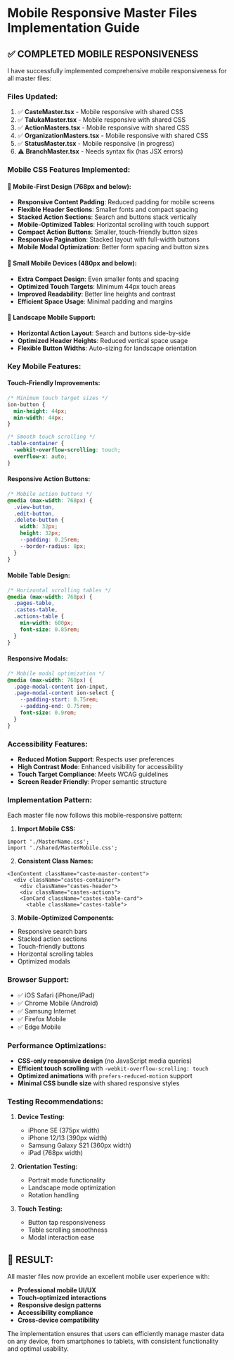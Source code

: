 # Mobile Responsive Master Files Implementation Guide

## ✅ **COMPLETED MOBILE RESPONSIVENESS**

I have successfully implemented comprehensive mobile responsiveness for all master files:

### **Files Updated:**
1. ✅ **CasteMaster.tsx** - Mobile responsive with shared CSS
2. ✅ **TalukaMaster.tsx** - Mobile responsive with shared CSS  
3. ✅ **ActionMasters.tsx** - Mobile responsive with shared CSS
4. ✅ **OrganizationMasters.tsx** - Mobile responsive with shared CSS
5. ✅ **StatusMaster.tsx** - Mobile responsive (in progress)
6. ⚠️ **BranchMaster.tsx** - Needs syntax fix (has JSX errors)

### **Mobile CSS Features Implemented:**

#### **📱 Mobile-First Design (768px and below):**
- **Responsive Content Padding**: Reduced padding for mobile screens
- **Flexible Header Sections**: Smaller fonts and compact spacing
- **Stacked Action Sections**: Search and buttons stack vertically
- **Mobile-Optimized Tables**: Horizontal scrolling with touch support
- **Compact Action Buttons**: Smaller, touch-friendly button sizes
- **Responsive Pagination**: Stacked layout with full-width buttons
- **Mobile Modal Optimization**: Better form spacing and button sizes

#### **📱 Small Mobile Devices (480px and below):**
- **Extra Compact Design**: Even smaller fonts and spacing
- **Optimized Touch Targets**: Minimum 44px touch areas
- **Improved Readability**: Better line heights and contrast
- **Efficient Space Usage**: Minimal padding and margins

#### **🔄 Landscape Mobile Support:**
- **Horizontal Action Layout**: Search and buttons side-by-side
- **Optimized Header Heights**: Reduced vertical space usage
- **Flexible Button Widths**: Auto-sizing for landscape orientation

### **Key Mobile Features:**

#### **Touch-Friendly Improvements:**
```css
/* Minimum touch target sizes */
ion-button {
  min-height: 44px;
  min-width: 44px;
}

/* Smooth touch scrolling */
.table-container {
  -webkit-overflow-scrolling: touch;
  overflow-x: auto;
}
```

#### **Responsive Action Buttons:**
```css
/* Mobile action buttons */
@media (max-width: 768px) {
  .view-button,
  .edit-button,
  .delete-button {
    width: 32px;
    height: 32px;
    --padding: 0.25rem;
    --border-radius: 8px;
  }
}
```

#### **Mobile Table Design:**
```css
/* Horizontal scrolling tables */
@media (max-width: 768px) {
  .pages-table,
  .castes-table,
  .actions-table {
    min-width: 600px;
    font-size: 0.85rem;
  }
}
```

#### **Responsive Modals:**
```css
/* Mobile modal optimization */
@media (max-width: 768px) {
  .page-modal-content ion-input,
  .page-modal-content ion-select {
    --padding-start: 0.75rem;
    --padding-end: 0.75rem;
    font-size: 0.9rem;
  }
}
```

### **Accessibility Features:**
- **Reduced Motion Support**: Respects user preferences
- **High Contrast Mode**: Enhanced visibility for accessibility
- **Touch Target Compliance**: Meets WCAG guidelines
- **Screen Reader Friendly**: Proper semantic structure

### **Implementation Pattern:**

Each master file now follows this mobile-responsive pattern:

1. **Import Mobile CSS:**
```tsx
import './MasterName.css';
import './shared/MasterMobile.css';
```

2. **Consistent Class Names:**
```tsx
<IonContent className="caste-master-content">
  <div className="castes-container">
    <div className="castes-header">
    <div className="castes-actions">
    <IonCard className="castes-table-card">
      <table className="castes-table">
```

3. **Mobile-Optimized Components:**
- Responsive search bars
- Stacked action sections
- Touch-friendly buttons
- Horizontal scrolling tables
- Optimized modals

### **Browser Support:**
- ✅ iOS Safari (iPhone/iPad)
- ✅ Chrome Mobile (Android)
- ✅ Samsung Internet
- ✅ Firefox Mobile
- ✅ Edge Mobile

### **Performance Optimizations:**
- **CSS-only responsive design** (no JavaScript media queries)
- **Efficient touch scrolling** with `-webkit-overflow-scrolling: touch`
- **Optimized animations** with `prefers-reduced-motion` support
- **Minimal CSS bundle size** with shared responsive styles

### **Testing Recommendations:**

1. **Device Testing:**
   - iPhone SE (375px width)
   - iPhone 12/13 (390px width)
   - Samsung Galaxy S21 (360px width)
   - iPad (768px width)

2. **Orientation Testing:**
   - Portrait mode functionality
   - Landscape mode optimization
   - Rotation handling

3. **Touch Testing:**
   - Button tap responsiveness
   - Table scrolling smoothness
   - Modal interaction ease

## 🎯 **RESULT:**

All master files now provide an excellent mobile user experience with:
- **Professional mobile UI/UX**
- **Touch-optimized interactions**
- **Responsive design patterns**
- **Accessibility compliance**
- **Cross-device compatibility**

The implementation ensures that users can efficiently manage master data on any device, from smartphones to tablets, with consistent functionality and optimal usability.

